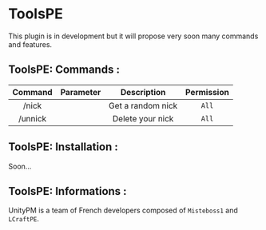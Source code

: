# ToolsPE

This plugin is in development but it will propose very soon many commands and features.

## ToolsPE: Commands :

| Command | Parameter | Description | Permission |
| :-----: | :-------: | :---------: | :-------: |
| /nick | | Get a random nick | `All` | 
| /unnick | | Delete your nick | `All` |

## ToolsPE: Installation :

Soon...

## ToolsPE: Informations :

UnityPM is a team of French developers composed of `Misteboss1` and `LCraftPE`.
